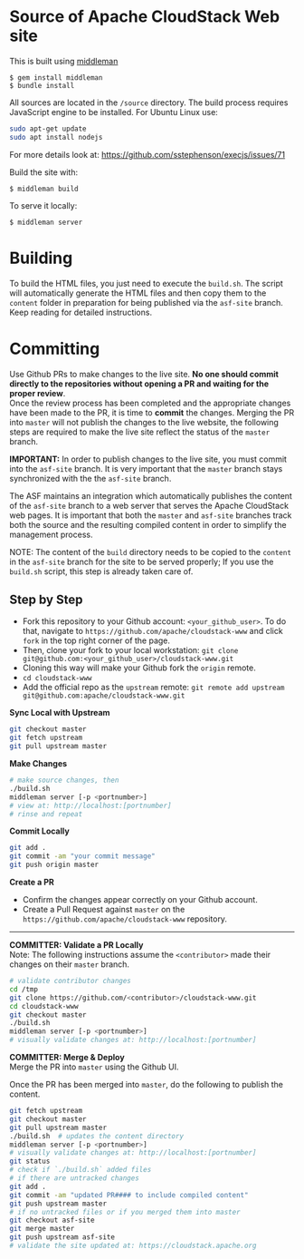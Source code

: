 Source of Apache CloudStack Web site
====================================

This is built using [middleman](https://middlemanapp.com)

    $ gem install middleman
    $ bundle install

All sources are located in the `/source` directory. The build process requires JavaScript engine to be installed. For Ubuntu Linux use:

```bash
sudo apt-get update
sudo apt install nodejs
```

For more details look at: 
https://github.com/sstephenson/execjs/issues/71

Build the site with:

    $ middleman build

To serve it locally:

    $ middleman server
	
# Building
To build the HTML files, you just need to execute the `build.sh`. The script will automatically generate the HTML files and then copy them to the `content` folder in preparation for being published via the `asf-site` branch.  Keep reading for detailed instructions.

# Committing
Use Github PRs to make changes to the live site. **No one should commit directly to the repositories without opening a PR and waiting for the proper review**.  
Once the review process has been completed and the appropriate changes have been made to the PR, it is time to **commit** the changes.  Merging the PR into `master` will not publish the changes to the live website, the following steps are required to make the live site reflect the status of the `master` branch.

**IMPORTANT:** In order to publish changes to the live site, you must commit into the `asf-site` branch.  It is very important that the `master` branch stays synchronized with the the `asf-site` branch.

The ASF maintains an integration which automatically publishes the content of the `asf-site` branch to a web server that serves the Apache CloudStack web pages.  It is important that both the `master` and `asf-site` branches track both the source and the resulting compiled content in order to simplify the management process.

NOTE: The content of the `build` directory needs to be copied to the `content` in the `asf-site` branch for the site to be served properly; If you use the `build.sh` script, this step is already taken care of.

## Step by Step
* Fork this repository to your Github account: `<your_github_user>`. To do that, navigate to `https://github.com/apache/cloudstack-www` and click `fork` in the top right corner of the page.
* Then, clone your fork to your local workstation: `git clone git@github.com:<your_github_user>/cloudstack-www.git`
* Cloning this way will make your Github fork the `origin` remote.
* `cd cloudstack-www`
* Add the official repo as the `upstream` remote: `git remote add upstream git@github.com:apache/cloudstack-www.git`


**Sync Local with Upstream**
```bash
git checkout master
git fetch upstream
git pull upstream master
```


**Make Changes**
```bash
# make source changes, then
./build.sh
middleman server [-p <portnumber>]
# view at: http://localhost:[portnumber]
# rinse and repeat
```


**Commit Locally**
```bash
git add .
git commit -am "your commit message"
git push origin master
```


**Create a PR**  
* Confirm the changes appear correctly on your Github account.
* Create a Pull Request against `master` on the `https://github.com/apache/cloudstack-www` repository.

---

**COMMITTER: Validate a PR Locally**  
Note: The following instructions assume the `<contributor>` made their changes on their `master` branch.

```bash
# validate contributor changes
cd /tmp
git clone https://github.com/<contributor>/cloudstack-www.git
cd cloudstack-www
git checkout master
./build.sh
middleman server [-p <portnumber>]
# visually validate changes at: http://localhost:[portnumber]
```


**COMMITTER: Merge & Deploy**  
Merge the PR into `master` using the Github UI.

Once the PR has been merged into `master`, do the following to publish the content.
```bash
git fetch upstream
git checkout master
git pull upstream master
./build.sh  # updates the content directory
middleman server [-p <portnumber>]
# visually validate changes at: http://localhost:[portnumber]
git status
# check if `./build.sh` added files
# if there are untracked changes
git add .
git commit -am "updated PR#### to include compiled content"
git push upstream master
# if no untracked files or if you merged them into master
git checkout asf-site
git merge master
git push upstream asf-site
# validate the site updated at: https://cloudstack.apache.org
```
